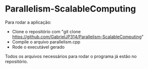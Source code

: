 # Parallelism-ScalableComputing

Para rodar a aplicação:

- Clone o repositório com "git clone https://github.com/GabrielJP314/Parallelism-ScalableComputing"
- Compile o arquivo parallelism.cpp
- Rode o executável gerado

Todos os arquivos necessários para rodar o programa já estão no repositório.
